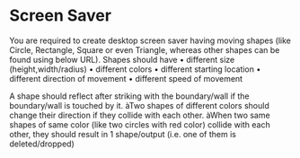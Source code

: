 # Screen Saver

You are required to create desktop screen saver having moving shapes (like Circle, Rectangle, Square or even Triangle, whereas other shapes can be found using below URL). Shapes should have
•     different size (height,width/radius)
•     different colors
•     different starting location
•     different direction of movement
•     different speed  of movement

A shape should reflect after striking with the boundary/wall if the boundary/wall is touched by it. àTwo shapes of different colors should change their direction if they collide with each other. àWhen two same shapes of same color (like two circles with red color) collide with each other, they should result in 1 shape/output (i.e. one of them is deleted/dropped)

